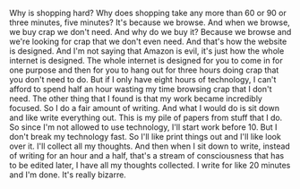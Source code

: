  Why is shopping hard? Why does shopping take any more than 60 or 90 or three minutes, five minutes? It's because we browse. And when we browse, we buy crap we don't need. And why do we buy it? Because we browse and we're looking for crap that we don't even need. And that's how the website is designed. And I'm not saying that Amazon is evil, it's just how the whole internet is designed. The whole internet is designed for you to come in for one purpose and then for you to hang out for three hours doing crap that you don't need to do. But if I only have eight hours of technology, I can't afford to spend half an hour wasting my time browsing crap that I don't need. The other thing that I found is that my work became incredibly focused. So I do a fair amount of writing. And what I would do is sit down and like write everything out. This is my pile of papers from stuff that I do. So since I'm not allowed to use technology, I'll start work before 10. But I don't break my technology fast. So I'll like print things out and I'll like look over it. I'll collect all my thoughts. And then when I sit down to write, instead of writing for an hour and a half, that's a stream of consciousness that has to be edited later, I have all my thoughts collected. I write for like 20 minutes and I'm done. It's really bizarre.